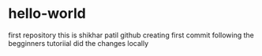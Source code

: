 # hello-world
first repository
this is shikhar patil github creating first commit following the begginners tutoriial
did the changes locally
